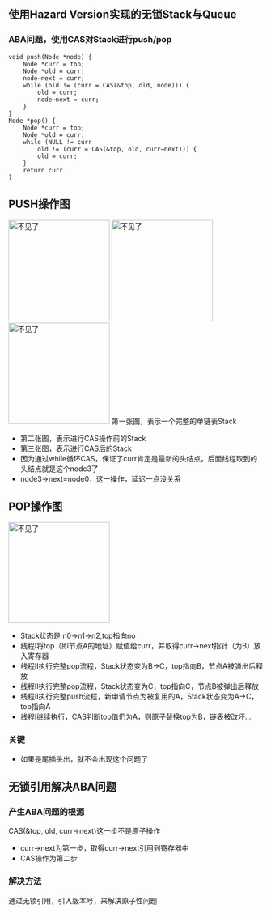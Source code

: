 ## 使用Hazard Version实现的无锁Stack与Queue ##

### ABA问题，使用CAS对Stack进行push/pop ###
    void push(Node *node) {
    	Node *curr = top;
    	Node *old = curr;
    	node→next = curr;
    	while (old != (curr = CAS(&top, old, node))) {
    		old = curr;
    		node→next = curr;		
    	}
    }
    Node *pop() {
    	Node *curr = top;
    	Node *old = curr;
    	while (NULL != curr
    		old != (curr = CAS(&top, old, curr→next))) {
    		old = curr;
    	}
    	return curr
    }
PUSH操作图
---
<img src="https://raw.githubusercontent.com/wangkang09/knowledge-summary/master/c/img/%E5%8D%95%E9%93%BE%E8%A1%A8%E6%8C%87%E9%92%88%E5%9B%BE%E7%A4%BA.png"  alt="不见了" width="200" height="200" />  
<img src="https://raw.githubusercontent.com/wangkang09/knowledge-summary/master/c/img/CAS_PUSH%E5%89%8D_%E5%8D%95%E9%93%BE%E8%A1%A8%E5%9B%BE%E7%A4%BA.png"  alt="不见了" width="200" height="200" />  
<img src="https://raw.githubusercontent.com/wangkang09/knowledge-summary/master/c/img/CAS_PUSH%E5%90%8E_%E5%8D%95%E9%93%BE%E8%A1%A8%E5%9B%BE%E7%A4%BA.png"  alt="不见了" width="200" height="200" /> 
第一张图，表示一个完整的单链表Stack

* 第二张图，表示进行CAS操作前的Stack
* 第三张图，表示进行CAS后的Stack
* 因为通过while循环CAS，保证了curr肯定是最新的头结点，后面线程取到的头结点就是这个node3了
* node3->next=node0，这一操作，延迟一点没关系

POP操作图
---
<img src="https://raw.githubusercontent.com/wangkang09/knowledge-summary/master/c/img/CAS_POP_%E5%8D%95%E9%93%BE%E8%A1%A8%E5%9B%BE%E7%A4%BA.png"  alt="不见了" width="200" height="200" />

*  Stack状态是 n0->n1->n2,top指向no
*  线程I将top（即节点A的地址）赋值给curr，并取得curr→next指针（为B）放入寄存器
*  线程II执行完整pop流程，Stack状态变为B→C，top指向B，节点A被弹出后释放
*  线程II执行完整pop流程，Stack状态变为C，top指向C，节点B被弹出后释放
*  线程II执行完整push流程，新申请节点为被复用的A，Stack状态变为A→C，top指向A
*  线程I继续执行，CAS判断top值仍为A，则原子替换top为B，链表被改坏…

### 关键

* 如果是尾插头出，就不会出现这个问题了

## 无锁引用解决ABA问题

### 产生ABA问题的根源

CAS(&top, old, curr→next)这一步不是原子操作  

* curr->next为第一步，取得curr->next引用到寄存器中
* CAS操作为第二步

### 解决方法

通过无锁引用，引入版本号，来解决原子性问题

